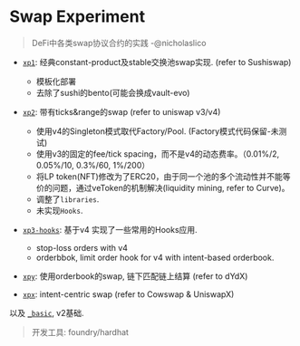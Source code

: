 # Swap Experiment
> DeFi中各类swap协议合约的实践 -@nicholaslico

- [`xp1`](src/xp1/): 经典constant-product及stable交换池swap实现. (refer to Sushiswap)
    - 模板化部署
    - 去除了sushi的bento(可能会换成vault-evo)

- [`xp2`](src/xp2/): 带有ticks&range的swap (refer to uniswap v3/v4)
    - 使用v4的Singleton模式取代Factory/Pool. (Factory模式代码保留-未测试)
    - 使用v3的固定的fee/tick spacing，而不是v4的动态费率。（0.01%/2, 0.05%/10, 0.3%/60, 1%/200）
    - 将LP token(NFT)修改为了ERC20，由于同一个池的多个流动性并不能等价的问题，通过veToken的机制解决(liquidity mining, refer to Curve)。
    - 调整了`libraries`.
    - 未实现`Hooks`.

- [`xp3-hooks`](src/xp3-hooks/): 基于v4 实现了一些常用的Hooks应用.
    - stop-loss orders with v4
    - orderbbok, limit order hook for v4 with intent-based orderbook.

- [`xpy`](src/xpy/): 使用orderbook的swap, 链下匹配链上结算 (refer to dYdX)
- [`xpx`](src/xpx/): intent-centric swap (refer to Cowswap & UniswapX)

以及 [`_basic`](src/_basic/), v2基础.

> 开发工具: foundry/hardhat